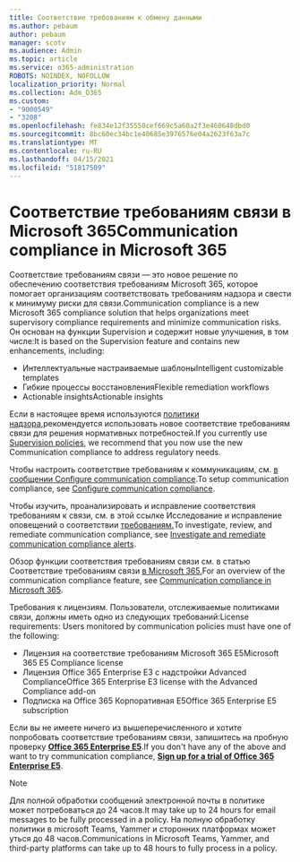 ```yaml
---
title: Соответствие требованиям к обмену данными
ms.author: pebaum
author: pebaum
manager: scotv
ms.audience: Admin
ms.topic: article
ms.service: o365-administration
ROBOTS: NOINDEX, NOFOLLOW
localization_priority: Normal
ms.collection: Adm_O365
ms.custom:
- "9000549"
- "3208"
ms.openlocfilehash: fe834e12f35550cef669c5a60a2f3e460648dbd0
ms.sourcegitcommit: 8bc60ec34bc1e40685e3976576e04a2623f63a7c
ms.translationtype: MT
ms.contentlocale: ru-RU
ms.lasthandoff: 04/15/2021
ms.locfileid: "51817509"
---
```

# <a name="communication-compliance-in-microsoft-365"></a><span data-ttu-id="00eb2-102">Соответствие требованиям связи в Microsoft 365</span><span class="sxs-lookup"><span data-stu-id="00eb2-102">Communication compliance in Microsoft 365</span></span>

<span data-ttu-id="00eb2-103">Соответствие требованиям связи — это новое решение по обеспечению соответствия требованиям Microsoft 365, которое помогает организациям соответствовать требованиям надзора и свести к минимуму риски для связи.</span><span class="sxs-lookup"><span data-stu-id="00eb2-103">Communication compliance is a new Microsoft 365 compliance solution that helps organizations meet supervisory compliance requirements and minimize communication risks.</span></span> <span data-ttu-id="00eb2-104">Он основан на функции Supervision и содержит новые улучшения, в том числе:</span><span class="sxs-lookup"><span data-stu-id="00eb2-104">It is based on the Supervision feature and contains new enhancements, including:</span></span>

- <span data-ttu-id="00eb2-105">Интеллектуальные настраиваемые шаблоны</span><span class="sxs-lookup"><span data-stu-id="00eb2-105">Intelligent customizable templates</span></span>
- <span data-ttu-id="00eb2-106">Гибкие процессы восстановления</span><span class="sxs-lookup"><span data-stu-id="00eb2-106">Flexible remediation workflows</span></span>
- <span data-ttu-id="00eb2-107">Actionable insights</span><span class="sxs-lookup"><span data-stu-id="00eb2-107">Actionable insights</span></span>

<span data-ttu-id="00eb2-108">Если в настоящее время используются [политики надзора,](https://docs.microsoft.com/microsoft-365/compliance/supervision-policies)рекомендуется использовать новое соответствие требованиям связи для решения нормативных потребностей.</span><span class="sxs-lookup"><span data-stu-id="00eb2-108">If you currently use [Supervision policies](https://docs.microsoft.com/microsoft-365/compliance/supervision-policies), we recommend that you now use the new Communication compliance to address regulatory needs.</span></span>

<span data-ttu-id="00eb2-109">Чтобы настроить соответствие требованиям к коммуникациям, см. [в сообщении Configure communication compliance](https://docs.microsoft.com/microsoft-365/compliance/communication-compliance-configure).</span><span class="sxs-lookup"><span data-stu-id="00eb2-109">To setup communication compliance, see [Configure communication compliance](https://docs.microsoft.com/microsoft-365/compliance/communication-compliance-configure).</span></span>

<span data-ttu-id="00eb2-110">Чтобы изучить, проанализировать и исправление соответствия требованиям к связи, см. в этой ссылке Исследование и исправление оповещений о соответствии [требованиям.](https://docs.microsoft.com/microsoft-365/compliance/communication-compliance-investigate-remediate)</span><span class="sxs-lookup"><span data-stu-id="00eb2-110">To investigate, review, and remediate communication compliance, see [Investigate and remediate communication compliance alerts](https://docs.microsoft.com/microsoft-365/compliance/communication-compliance-investigate-remediate).</span></span>

<span data-ttu-id="00eb2-111">Обзор функции соответствия требованиям связи см. в статью Соответствие требованиям связи [в Microsoft 365.](https://docs.microsoft.com/microsoft-365/compliance/communication-compliance)</span><span class="sxs-lookup"><span data-stu-id="00eb2-111">For an overview of the communication compliance feature, see [Communication compliance in Microsoft 365](https://docs.microsoft.com/microsoft-365/compliance/communication-compliance).</span></span>

<span data-ttu-id="00eb2-112">Требования к лицензиям. Пользователи, отслеживаемые политиками связи, должны иметь одно из следующих требований:</span><span class="sxs-lookup"><span data-stu-id="00eb2-112">License requirements: Users monitored by communication policies must have one of the following:</span></span>

- <span data-ttu-id="00eb2-113">Лицензия на соответствие требованиям Microsoft 365 E5</span><span class="sxs-lookup"><span data-stu-id="00eb2-113">Microsoft 365 E5 Compliance license</span></span>
- <span data-ttu-id="00eb2-114">Лицензия Office 365 Enterprise E3 с надстройки Advanced Compliance</span><span class="sxs-lookup"><span data-stu-id="00eb2-114">Office 365 Enterprise E3 license with the Advanced Compliance add-on</span></span>
- <span data-ttu-id="00eb2-115">Подписка на Office 365 Корпоративная E5</span><span class="sxs-lookup"><span data-stu-id="00eb2-115">Office 365 Enterprise E5 subscription</span></span>

<span data-ttu-id="00eb2-116">Если вы не имеете ничего из вышеперечисленного и хотите попробовать соответствие требованиям связи, запишитесь на пробную проверку **[Office 365 Enterprise E5](https://go.microsoft.com/fwlink/p/?LinkID=698279)**.</span><span class="sxs-lookup"><span data-stu-id="00eb2-116">If you don't have any of the above and want to try communication compliance, **[Sign up for a trial of Office 365 Enterprise E5](https://go.microsoft.com/fwlink/p/?LinkID=698279)**.</span></span>

> [!NOTE]
> <span data-ttu-id="00eb2-117">Для полной обработки сообщений электронной почты в политике может потребоваться до 24 часов.</span><span class="sxs-lookup"><span data-stu-id="00eb2-117">It may take up to 24 hours for email messages to be fully processed in a policy.</span></span> <span data-ttu-id="00eb2-118">На полную обработку политики в microsoft Teams, Yammer и сторонних платформах может уться до 48 часов.</span><span class="sxs-lookup"><span data-stu-id="00eb2-118">Communications in Microsoft Teams, Yammer, and third-party platforms can take up to 48 hours to fully process in a policy.</span></span>
